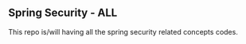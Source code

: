 ## Spring Security - ALL

This repo is/will having all the spring security related concepts codes.
 